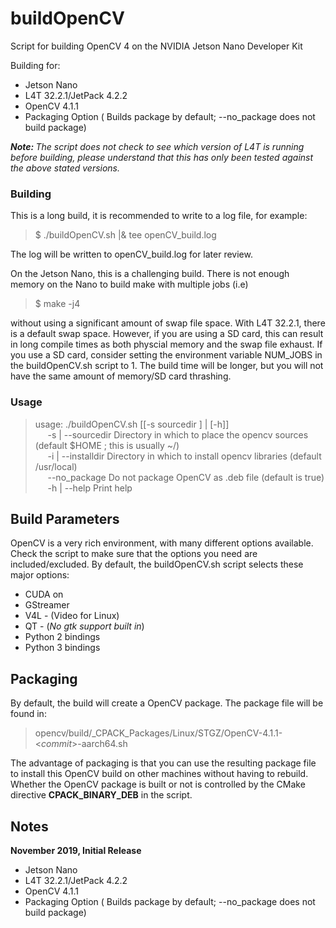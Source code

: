 # buildOpenCV
Script for building OpenCV 4 on the NVIDIA Jetson Nano Developer Kit

Building for:
* Jetson Nano
* L4T 32.2.1/JetPack 4.2.2
* OpenCV 4.1.1
* Packaging Option ( Builds package by default; --no_package does not build package)

<em><b>Note: </b>The script does not check to see which version of L4T is running before building, please understand that this has only been tested against the above stated versions.</em>

### Building
This is a long build, it is recommended to write to a log file, for example:

<blockquote>$ ./buildOpenCV.sh |& tee openCV_build.log</blockquote>

The log will be written to openCV_build.log for later review.

On the Jetson Nano, this is a challenging build. There is not enough memory on the Nano to build make with multiple jobs (i.e)

<blockquote>$ make -j4</blockquote>

without using a significant amount of swap file space. With L4T 32.2.1, there is a default swap space. However, if you are using a SD card, this can result in long compile times as both physcial memory and the swap file exhaust. If you use a SD card, consider setting the environment variable NUM_JOBS in the buildOpenCV.sh script to 1. The build time will be longer, but you will not have the same amount of memory/SD card thrashing. 

### Usage

<blockquote>usage: ./buildOpenCV.sh [[-s sourcedir ] | [-h]]<br>
&nbsp;&nbsp;&nbsp;&nbsp; -s | --sourcedir   Directory in which to place the opencv sources (default $HOME ; this is usually ~/)<br>
&nbsp;&nbsp;&nbsp;&nbsp; -i | --installdir  Directory in which to install opencv libraries (default /usr/local)<br>
&nbsp;&nbsp;&nbsp;&nbsp; --no_package       Do not package OpenCV as .deb file (default is true)<br>
&nbsp;&nbsp;&nbsp;&nbsp; -h | --help        Print help</blockquote>

## Build Parameters
OpenCV is a very rich environment, with many different options available. Check the script to make sure that the options you need are included/excluded. By default, the buildOpenCV.sh script selects these major options:

* CUDA on
* GStreamer
* V4L - (Video for Linux)
* QT - (<em>No gtk support built in</em>)
* Python 2 bindings
* Python 3 bindings

## Packaging
By default, the build will create a OpenCV package. The package file will be found in:
<blockquote>opencv/build/_CPACK_Packages/Linux/STGZ/OpenCV-4.1.1-<<em>commit</em>>-aarch64.sh</blockquote>

The advantage of packaging is that you can use the resulting package file to install this OpenCV build on other machines without having to rebuild. Whether the OpenCV package is built or not is controlled by the CMake directive <b>CPACK_BINARY_DEB</b> in the script.

## Notes

<b>November 2019, Initial Release</b>

* Jetson Nano
* L4T 32.2.1/JetPack 4.2.2
* OpenCV 4.1.1
* Packaging Option ( Builds package by default; --no_package does not build package)
